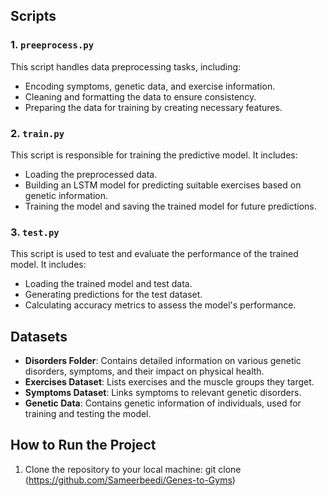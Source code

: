 
## Scripts
### 1. `preeprocess.py`
This script handles data preprocessing tasks, including:
- Encoding symptoms, genetic data, and exercise information.
- Cleaning and formatting the data to ensure consistency.
- Preparing the data for training by creating necessary features.

### 2. `train.py`
This script is responsible for training the predictive model. It includes:
- Loading the preprocessed data.
- Building an LSTM model for predicting suitable exercises based on genetic information.
- Training the model and saving the trained model for future predictions.

### 3. `test.py`
This script is used to test and evaluate the performance of the trained model. It includes:
- Loading the trained model and test data.
- Generating predictions for the test dataset.
- Calculating accuracy metrics to assess the model's performance.

## Datasets
- **Disorders Folder**: Contains detailed information on various genetic disorders, symptoms, and their impact on physical health.
- **Exercises Dataset**: Lists exercises and the muscle groups they target.
- **Symptoms Dataset**: Links symptoms to relevant genetic disorders.
- **Genetic Data**: Contains genetic information of individuals, used for training and testing the model.

## How to Run the Project
1. Clone the repository to your local machine:
  git clone (https://github.com/Sameerbeedi/Genes-to-Gyms)

